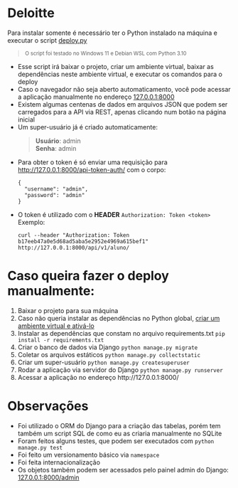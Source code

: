 # Deloitte
Para instalar somente é necessário ter o Python instalado na máquina e executar o script [deploy.py](https://raw.githubusercontent.com/mmanfro/deloitte/main/deploy.py)<br />
> <sup>O script foi testado no Windows 11 e Debian WSL com Python 3.10</sup>

- Esse script irá baixar o projeto, criar um ambiente virtual, baixar as dependências neste ambiente virtual, e executar os comandos para o deploy
- Caso o navegador não seja aberto automaticamento, você pode acessar a aplicação manualmente no endereço [127.0.0.1:8000](http://127.0.0.1:8000/)
- Existem algumas centenas de dados em arquivos JSON que podem ser carregados para a API via REST, apenas clicando num botão na página inicial
- Um super-usuário já é criado automaticamente:
  > **Usuário**: admin<br />
  > **Senha**: admin
- Para obter o token é só enviar uma requisição para http://127.0.0.1:8000/api-token-auth/ com o corpo:
  ```
  {
    "username": "admin",
    "password": "admin"
  }
  ```
- O token é utilizado com o **HEADER** ` Authorization: Token <token> ` Exemplo:
  ```
  curl --header "Authorization: Token b17eeb47a0e5d68ad5aba5e2952e4969a615bef1" http://127.0.0.1:8000/api/v1/aluno/
  ```

# Caso queira fazer o deploy manualmente:
<ol>
  <li>Baixar o projeto para sua máquina</li>
  <li>Caso não queria instalar as dependências no Python global,
  <a href="https://docs.python.org/pt-br/3/library/venv.html">criar um ambiente virtual e ativá-lo</a></li>
  <li>Instalar as dependências que constam no arquivo requirements.txt <code>pip install -r requirements.txt</code></li>
  <li>Criar o banco de dados via Django <code>python manage.py migrate</code></li>
  <li>Coletar os arquivos estáticos <code>python manage.py collectstatic</code></li>  
  <li>Criar um super-usuário <code>python manage.py createsuperuser</code></li>
  <li>Rodar a aplicação via servidor do Django <code>python manage.py runserver</code></li>
  <li>Acessar a aplicação no endereço http://127.0.0.1:8000/</li>
</ol>

# Observações
- Foi utilizado o ORM do Django para a criação das tabelas, porém tem também um script SQL de como eu as criaria manualmente no SQLite
- Foram feitos alguns testes, que podem ser executados com `python manage.py test `
- Foi feito um versionamento básico via `namespace `
- Foi feita internacionalização
- Os objetos também podem ser acessados pelo painel admin do Django: [127.0.0.1:8000/admin](http://127.0.0.1:8000/admin/)
